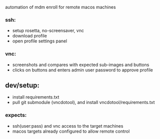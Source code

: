 automation of mdm enroll for remote macos machines

### ssh:
* setup rosetta, no-screensaver, vnc
* download profile
* open profile settings panel

### vnc:
* screenshots and compares with expected sub-images and buttons
* clicks on buttons and enters admin user password to approve profile


## dev/setup:
* install requirements.txt
* pull git submodule (vncdotool), and install vncdotool/requirements.txt

### expects:
* ssh(user:pass) and vnc access to the target machines
* macos targets already configured to allow remote control
